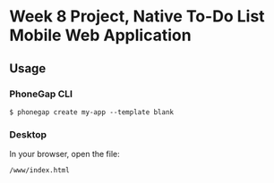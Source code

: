 # Week 8 Project, Native To-Do List Mobile Web Application

## Usage

### PhoneGap CLI

    $ phonegap create my-app --template blank

### Desktop

In your browser, open the file:

    /www/index.html


